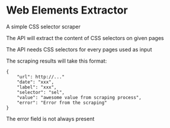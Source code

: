 # Web Elements Extractor

A simple CSS selector scraper

The API will extract the content of CSS selectors on given pages

The API needs CSS selectors for every pages used as input

The scraping results will take this format:
```
{
	"url": http://..."
	"date": "xxx",
	"label": "xxx",
	"selector": "sel",
	"value": "awesome value from scraping process",
	"error": "Error from the scraping"
}
````

The error field is not always present